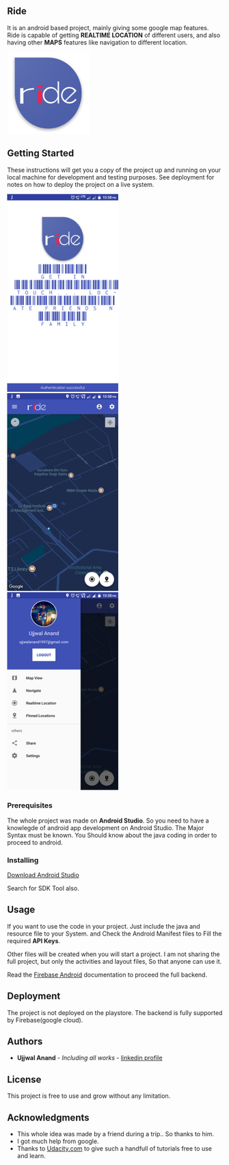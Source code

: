 ## Ride

It is an android based project, mainly giving some google map features.
Ride is capable of getting **REALTIME LOCATION** of different users, and also having other **MAPS** features like navigation to different location.

![logo](https://github.com/ujjwalanand1997/Ride/blob/master/ScreenShots/ic_launcher.png?raw=true)

## Getting Started

These instructions will get you a copy of the project up and running on your local machine for development and testing purposes. See deployment for notes on how to deploy the project on a live system.

<img src="https://github.com/ujjwalanand1997/Ride/blob/master/ScreenShots/Screenshot_20180131-225838.png?raw=true" width="260">  <img src="https://github.com/ujjwalanand1997/Ride/blob/master/ScreenShots/Screenshot_20180131-225851.png?raw=true" width="260">  <img src="https://github.com/ujjwalanand1997/Ride/blob/master/ScreenShots/Screenshot_20180131-225856.png?raw=true" width="260">


### Prerequisites

The whole project was made on **Android Studio**. So you need to have a knowlegde of android app development on Android Studio.
The Major Syntax must be known.
You Should know about the java coding in order to proceed to android.

### Installing

[Download Android Studio](https://developer.android.com/studio/index.html)

Search for SDK Tool also. 

## Usage
If you want to use the code in your project. Just include the java and resource file to your System. and Check the Android Manifest files to Fill the required **API Keys**.

Other files will be created when you will start a project. I am not sharing the full project, but only the activities and layout files, So that anyone can use it.

Read the [Firebase Android](https://firebase.google.com/docs/android/setup) documentation to proceed the full backend.

## Deployment

The project is not deployed on the playstore. 
The backend is fully supported by Firebase(google cloud).

## Authors

* **Ujjwal Anand** - *Including all works* - [linkedin profile](https://www.linkedin.com/in/ujjwal-anand-653623151/)

## License

This project is free to use and grow without any limitation.

## Acknowledgments

* This whole idea was made by a friend during a trip.. So thanks to him.
* I got much help from google.
* Thanks to [Udacity.com](Udacity) to give such a handfull of tutorials free to use and learn.

